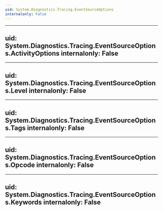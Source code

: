 ```yaml
---
uid: System.Diagnostics.Tracing.EventSourceOptions
internalonly: False
---
```


---
uid: System.Diagnostics.Tracing.EventSourceOptions.ActivityOptions
internalonly: False
---

---
uid: System.Diagnostics.Tracing.EventSourceOptions.Level
internalonly: False
---

---
uid: System.Diagnostics.Tracing.EventSourceOptions.Tags
internalonly: False
---

---
uid: System.Diagnostics.Tracing.EventSourceOptions.Opcode
internalonly: False
---

---
uid: System.Diagnostics.Tracing.EventSourceOptions.Keywords
internalonly: False
---
